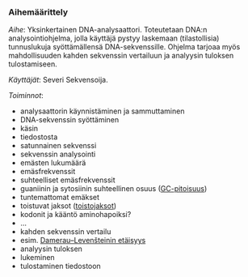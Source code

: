 ### Aihemäärittely
*Aihe*: Yksinkertainen DNA-analysaattori. Toteutetaan DNA:n analysointiohjelma, jolla käyttäjä pystyy laskemaan  (tilastollisia) tunnuslukuja syöttämällensä DNA-sekvenssille. Ohjelma tarjoaa myös mahdollisuuden kahden sekvenssin vertailuun ja analyysin tuloksen tulostamiseen.

*Käyttäjät*: Severi Sekvensoija.

*Toiminnot*: 
- analysaattorin käynnistäminen ja sammuttaminen
- DNA-sekvenssin syöttäminen
 - käsin
 - tiedostosta
 - satunnainen sekvenssi
- sekvenssin analysointi
 - emästen lukumäärä
 - emäsfrekvenssit
 - suhteelliset emäsfrekvenssit
 - guaniinin ja  sytosiinin suhteellinen osuus ([GC-pitoisuus](https://en.wikipedia.org/wiki/GC-content))
 - tuntemattomat emäkset
 - toistuvat jaksot ([toistojaksot](https://en.wikipedia.org/wiki/Repeated_sequence_(DNA)))
 - kodonit ja kääntö aminohapoiksi?
 - ...
- kahden sekvenssin vertailu 
 - esim. [Damerau–Levenšteinin etäisyys](https://en.wikipedia.org/wiki/Damerau%E2%80%93Levenshtein_distance)
- analyysin tuloksen
 - lukeminen
 - tulostaminen tiedostoon
